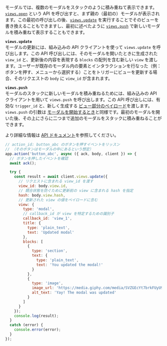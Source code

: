 モーダルでは、複数のモーダルをスタックのように積み重ねて表示できます。<a href="https://api.slack.com/methods/views.open">`views.open`</a> という API を呼び出すと、まず親の（最初の）モーダルが表示されます。この最初の呼び出しの後、<a href="https://api.slack.com/methods/views.update">`views.update`</a> を実行することでそのビューを書き換えることもできますし、最初に述べたように <a href="https://api.slack.com/methods/views.push">`views.push`</a> で新しいモーダルを積み重ねて表示することもできます。

<strong><code>views.update</code></strong><br>
モーダルの更新には、組み込みの API クライアントを使って <code>views.update</code> を呼び出します。この API 呼び出しには、そのモーダルを開いたときに生成された <code>view_id</code> と、更新後の内容を表現する <code>blocks</code> の配列を含む新しい <code>view</code> を渡します。ユーザーが既存のモーダル内の要素とインタラクションを行なった（例：ボタンを押す、メニューから選択する）ことをトリガーにビューを更新する場合、そのリクエストの <code>body</code> に <code>view_id</code> が含まれます。

<strong><code>views.push</code></strong><br>
モーダルのスタックに新しいモーダルを積み重ねるためには、組み込みの API クライアントを用いて <code>views.push</code> を呼び出します。この API 呼び出しには、有効な <code>trigger_id</code> と、新しく生成する <a href="https://api.slack.com/reference/block-kit/views">ビュー部分のペイロード</a>を渡します。`views.push` の引数は <a href="#creating-modals">モーダルを開始するとき</a>と同様です。最初のモーダルを開いた後、その上にさらに二つまで追加のモーダルをスタックに積み重ねることができます。

より詳細な情報は <a href="https://slack.dev/bolt/concepts#view_submissions">API ドキュメント</a>を参照してください。

```javascript
// action_id: button_abc のボタンを押すイベントをリッスン
// （そのボタンはモーダルの中にあるという想定）
app.action('button_abc', async ({ ack, body, client }) => {
  // ボタンを押したイベントを確認
  await ack();

  try {
    const result = await client.views.update({
      // リクエストに含まれる view_id を渡す
      view_id: body.view.id,
      // 競合状態を防ぐために更新前の view に含まれる hash を指定
      hash: body.view.hash,
      // 更新された view の値をペイロードに含む
      view: {
        type: 'modal',
        // callback_id が view を特定するための識別子
        callback_id: 'view_1',
        title: {
          type: 'plain_text',
          text: 'Updated modal'
        },
        blocks: [
          {
            type: 'section',
            text: {
              type: 'plain_text',
              text: 'You updated the modal!'
            }
          },
          {
            type: 'image',
            image_url: 'https://media.giphy.com/media/SVZGEcYt7brkFUyU90/giphy.gif',
            alt_text: 'Yay! The modal was updated'
          }
        ]
      }
    });
    console.log(result);
  }
  catch (error) {
    console.error(error);
  }
});
```
